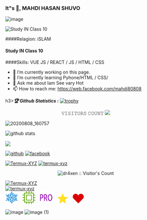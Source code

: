 ### It"s 👋, MAHDI HASAN SHUVO

![image](https://user-images.githubusercontent.com/103421319/169709576-b7561286-7c50-4e18-b8c9-37cb38777a0d.png)

![Study IN Class 10](https://scontent.fdac1-1.fna.fbcdn.net/v/t39.30808-6/272687253_2541397805995234_6592263027657807859_n.jpg?_nc_cat=100&ccb=1-5&_nc_sid=e3f864&_nc_eui2=AeFLgT5GfXI_9xZoaF7pA9rklY4QYk-QdD2VjhBiT5B0PVQ8_dn68qDZ18iT1F1kJK9B5lxZYj6cXtw7Q6IXF-VY&_nc_ohc=S2iuhlO4ONYAX9d_j9i&_nc_zt=23&_nc_ht=scontent.fdac1-1.fna&oh=00_AT9aLbLHq1ifdOPW2oofwzKPgQPZZu9KvvkruC9mGzdKag&oe=6209F422)

####Relagion: iSLAM
#### Study IN Class 10
####Skills: VUE JS / REACT / JS / HTML / CSS

- 🔭 I’m currently working on this page. 
- 🌱 I’m currently learning Pyhone/HTML / CSS/  
- 💬 Ask me about Iam See vary Hot 
- 📫 How to reach me: https://web.facebook.com/mahdi80808 


h3><b><i>🏆 Github Statistics :</i></b></h3>
<a href="https://github.com/Shuvo-BBHH"><img title="trophy" src="https://github-profile-trophy.vercel.app/?username=James404-cyber&theme=monokai"></a>
</p>  
<p align="center"> 
 𝚅𝙸𝚂𝙸𝚃𝙾𝚁𝚂 𝙲𝙾𝚄𝙽𝚃
 <img src="https://profile-counter.glitch.me/James404-cyber/count.svg" />
</p>



![20200808_160757](https://raw.githubusercontent.com/Shuvo-BBHH/James404-cyber/main/106824690-8dd73a00-66ad-11eb-89e2-53e13ac6f594.gif)

![github stats](https://github-readme-stats.vercel.app/api?username=James404-cyber&show_icons=true&include_all_commits=true&theme=chartreuse-dark&cache_seconds=3200)

<img align="center" src="https://github-readme-stats.anuraghazra1.vercel.app/api/top-langs/?username=James404-cyber&layout=compact&theme=chartreuse-dark" />
<p align="center"> 
  
  
  
  
  
  
  







[<img src='https://cdn.jsdelivr.net/npm/simple-icons@3.0.1/icons/github.svg' alt='github' height='40'>](https://github.com/https://github.com/Shuvo-BBHH)  [<img src='https://cdn.jsdelivr.net/npm/simple-icons@3.0.1/icons/facebook.svg' alt='facebook' height='40'>](https://www.facebook.com/https://web.facebook.com/mahdi80808)  
</p>
<a href="https://github.com/Termux-XYZ"><img title="Termux-XYZ" src="https://github-readme-stats.vercel.app/api?username=Termux-XYZ&show_icons=true&include_all_commits=true&theme=chartreuse-dark&cache_seconds=3200"></a>
<a href="https://github.com/termux-xyz"><img title="termux-xyz" src="https://github-readme-stats.vercel.app/api?username=termux-xyz&show_icons=true&include_all_commits=true&theme=chartreuse-dark&cache_seconds=3200"></a>


<p align="center"><img src="https://profile-counter.glitch.me/{termux-xyz}/count.svg" alt="dr4xen :: Visitor's Count" /></p>






<a href="https://github.com/Shuvo-BBHH"><img title="Termux-XYZ" src="https://github-readme-stats.vercel.app/api/top-langs/?username=Termux-XYZ&layout=compact&theme=chartreuse-dark"></a><br>
<a href="https://github.com/termux-xyz"><img title="termux-xyz" src="https://github-readme-stats.vercel.app/api/top-langs/?username=termux-xyz&layout=compact&theme=chartreuse-dark"></a><br>
<a href='https://archiveprogram.github.com/'><img src='https://raw.githubusercontent.com/acervenky/animated-github-badges/master/assets/acbadge.gif' width='40' height='40'></a> <a href='https://docs.github.com/en/developers'><img src='https://raw.githubusercontent.com/acervenky/animated-github-badges/master/assets/devbadge.gif' width='40' height='40'></a> <a href='https://github.com/pricing'><img src='https://raw.githubusercontent.com/acervenky/animated-github-badges/master/assets/pro.gif' width='40' height='40'></a> <a href='https://stars.github.com/'><img src='https://raw.githubusercontent.com/acervenky/animated-github-badges/master/assets/starbadge.gif' width='35' height='35'></a> <a href='https://docs.github.com/en/github/supporting-the-open-source-community-with-github-sponsors'><img src='https://raw.githubusercontent.com/acervenky/animated-github-badges/master/assets/sponsorbadge.gif' width='35' height='35'></a> 





![image](https://user-images.githubusercontent.com/98658558/154411508-979f4f4d-bcde-4802-97fd-0601b4645670.png)
![image (1)](https://user-images.githubusercontent.com/103421319/188384723-df21fe13-c341-48fb-b2d4-8f04fccacb68.jpg)


